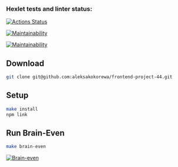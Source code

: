 ### Hexlet tests and linter status:
[![Actions Status](https://github.com/aleksakokorewa/frontend-project-44/workflows/hexlet-check/badge.svg)](https://github.com/aleksakokorewa/frontend-project-44/actions)

[![Maintainability](https://api.codeclimate.com/v1/badges/529fc931386c89928730/maintainability)](https://codeclimate.com/github/aleksakokorewa/frontend-project-44/maintainability)

[![Maintainability](https://api.codeclimate.com/v1/badges/99ed9c3dc51e2d996625/maintainability)](https://codeclimate.com/github/MorbidDesire/frontend-project-44/maintainability)
## Download

```bash
git clone git@github.com:aleksakokorewa/frontend-project-44.git
```

## Setup

```bash
make install
npm link
```

## Run Brain-Even

```bash
make brain-even
```

[![Brain-even](https://asciinema.org/a/wrMTBxoVauxz7b6Tdyewmnco9.svg)](https://asciinema.org/a/wrMTBxoVauxz7b6Tdyewmnco9)
